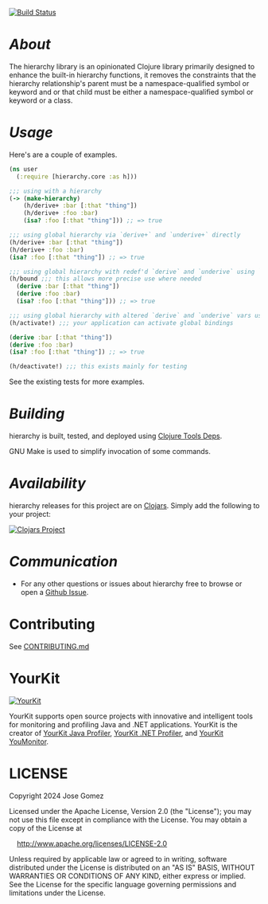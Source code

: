 [![Build Status](https://github.com/k13labs/hierarchy/actions/workflows/clojure.yml/badge.svg)](https://github.com/k13labs/hierarchy/actions/workflows/clojure.yml)

# _About_

The hierarchy library is an opinionated Clojure library primarily designed to enhance the built-in hierarchy functions,
it removes the constraints that the hierarchy relationship's parent must be a namespace-qualified symbol or keyword and
or that child must be either a namespace-qualified symbol or keyword or a class.

# _Usage_

Here's are a couple of examples.

```clj
(ns user
  (:require [hierarchy.core :as h]))

;;; using with a hierarchy
(-> (make-hierarchy)
    (h/derive+ :bar [:that "thing"])
    (h/derive+ :foo :bar)
    (isa? :foo [:that "thing"])) ;; => true

;;; using global hierarchy via `derive+` and `underive+` directly
(h/derive+ :bar [:that "thing"])
(h/derive+ :foo :bar)
(isa? :foo [:that "thing"]) ;; => true

;;; using global hierarchy with redef'd `derive` and `underive` using `bound`
(h/bound ;;; this allows more precise use where needed
  (derive :bar [:that "thing"])
  (derive :foo :bar)
  (isa? :foo [:that "thing"])) ;; => true

;;; using global hierarchy with altered `derive` and `underive` vars using `activate!`
(h/activate!) ;;; your application can activate global bindings

(derive :bar [:that "thing"])
(derive :foo :bar)
(isa? :foo [:that "thing"]) ;; => true

(h/deactivate!) ;;; this exists mainly for testing
```

See the existing tests for more examples.

# _Building_

hierarchy is built, tested, and deployed using [Clojure Tools Deps](https://clojure.org/guides/deps_and_cli).

GNU Make is used to simplify invocation of some commands.

# _Availability_

hierarchy releases for this project are on [Clojars](https://clojars.org/). Simply add the following to your project:

[![Clojars Project](http://clojars.org/com.github.k13labs/hierarchy/latest-version.svg)](http://clojars.org/com.github.k13labs/hierarchy)

# _Communication_

- For any other questions or issues about hierarchy free to browse or open a [Github Issue](https://github.com/k13labs/hierarchy/issues).

# Contributing

See [CONTRIBUTING.md](CONTRIBUTING.md)

# YourKit

[![YourKit](https://www.yourkit.com/images/yklogo.png)](https://www.yourkit.com/)

YourKit supports open source projects with innovative and intelligent tools
for monitoring and profiling Java and .NET applications.
YourKit is the creator of [YourKit Java Profiler](https://www.yourkit.com/java/profiler/),
[YourKit .NET Profiler](https://www.yourkit.com/dotnet-profiler/),
and [YourKit YouMonitor](https://www.yourkit.com/youmonitor/).

# LICENSE

Copyright 2024 Jose Gomez

Licensed under the Apache License, Version 2.0 (the "License"); you may not use this file except in compliance with the License. You may obtain a copy of the License at

&nbsp;&nbsp;&nbsp;&nbsp;http://www.apache.org/licenses/LICENSE-2.0

Unless required by applicable law or agreed to in writing, software distributed under the License is distributed on an "AS IS" BASIS, WITHOUT WARRANTIES OR CONDITIONS OF ANY KIND, either express or implied. See the License for the specific language governing permissions and limitations under the License.
